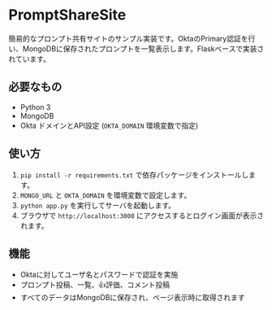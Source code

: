 # PromptShareSite

簡易的なプロンプト共有サイトのサンプル実装です。OktaのPrimary認証を行い、MongoDBに保存されたプロンプトを一覧表示します。Flaskベースで実装されています。

## 必要なもの
- Python 3
- MongoDB
- Okta ドメインとAPI設定 (`OKTA_DOMAIN` 環境変数で指定)

## 使い方
1. `pip install -r requirements.txt` で依存パッケージをインストールします。
2. `MONGO_URL` と `OKTA_DOMAIN` を環境変数で設定します。
3. `python app.py` を実行してサーバを起動します。
4. ブラウザで `http://localhost:3000` にアクセスするとログイン画面が表示されます。

## 機能
- Oktaに対してユーザ名とパスワードで認証を実施
- プロンプト投稿、一覧、👍評価、コメント投稿
- すべてのデータはMongoDBに保存され、ページ表示時に取得されます
